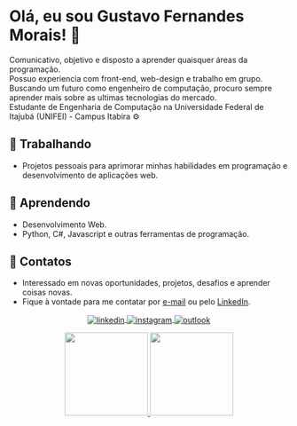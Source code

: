 <h1>Olá, eu sou Gustavo Fernandes Morais! 👋</h1>

<p>
  Comunicativo, objetivo e disposto a aprender quaisquer áreas da programação. <br>
  Possuo experiencia com front-end, web-design e trabalho em grupo. Buscando um futuro como engenheiro de computação, procuro sempre aprender mais sobre as ultimas tecnologias do mercado. <br>
  Estudante de Engenharia de Computação na Universidade Federal de Itajubá (UNIFEI) - Campus Itabira ⚙️ 
</p>

<h2>🔭 Trabalhando</h2>
<ul>
	<li>
		Projetos pessoais para aprimorar minhas habilidades em
		programação e desenvolvimento de aplicações web.
	</li>
</ul>

<h2>🌱 Aprendendo</h2>
<ul>
	<li>Desenvolvimento Web.</li>
	<li>Python, C#, Javascript e outras ferramentas de programação.</li>
</ul>

<h2>💬 Contatos</h2>
<ul>
	<li>
		Interessado em novas oportunidades, projetos,
		desafios e aprender coisas novas.
	</li>
	<li>
		Fique à vontade para me contatar por
		<a href="mailto:gustavof3rnandes@outlook.com" target="_blank">e-mail</a>
		ou pelo
		<a href="https://www.linkedin.com/in/gustavo-fernandes-morais-6737a9243" target="_blank">LinkedIn</a>.
	</li>
</ul>
<p align="center">
  <a href="https://www.linkedin.com/in/gustavo-fernandes-morais-6737a9243" target="_blank">
    <img align="center" src="https://img.shields.io/badge/LinkedIn-0077B5?style=for-the-badge&logo=linkedin&logoColor=white" alt="linkedin"/>
  </a>
  <a href="https://www.instagram.com/gustavo_f3rnandes/" target="_blank">
   <img align="center" src="https://img.shields.io/badge/Instagram-E4405F?style=for-the-badge&logo=instagram&logoColor=white" alt="instagram"/>
  </a>
  <a href="mailto:gustavof3rnandes@outlook.com" target="_blank">
   <img align="center" src="https://img.shields.io/badge/-Gmail-%23333?style=for-the-badge&logo=gmail&logoColor=white" alt="outlook"/>
  </a>
</p>

<div align="center">
  <a href="https://github.com/GustavoF3rnandes">
  <img height="150em" src="https://github-readme-stats.vercel.app/api?username=GustavoF3rnandes&show_icons=true&theme=github_dark&include_all_commits=true&count_private=true"/>
  <img height="150em" src="https://github-readme-stats.vercel.app/api/top-langs/?username=GustavoF3rnandes&layout=compact&langs_count=7&theme=github_dark"/>
</div>
